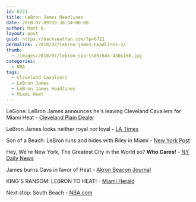 ```yaml
---
id: 6721
title: LeBron James Headlines
date: 2010-07-09T09:38:34+00:00
author: Matt B.
layout: post
guid: https://backseatfan.com/?p=6721
permalink: /2010/07/lebron-james-headlines-2/
thumb:
  - /images/2010/07/lebron_sports051644-430x180.jpg
categories:
  - NBA
tags:
  - Cleveland Cavaliers
  - LeBron James
  - LeBron James Headlines
  - Miami Heat
---
```


<div class="entry">
  <p>
    LeGone: LeBron James announces he's leaving Cleveland Cavaliers for Miami Heat - <a href="https://www.cleveland.com/cavs/index.ssf/2010/07/legone_lebron_james_confirms_h.html">Cleveland Plain Dealer</a>
  </p>

  <p>
    LeBron James looks neither royal nor loyal - <a href="https://www.latimes.com/sports/la-sp-plaschke-lebron-james-20100709,0,5931688.column">LA Times</a>
  </p>

  <p>
    Son of a Beach: LeBron runs and hides with Riley in Miami - <a href="https://www.nypost.com/p/sports/knicks/james_runs_and_hides_with_riley_fbFCBE8IB7sKQuY3QLwCLI">New York Post</a>
  </p>

  <p>
    Hey, We're New York, The Greatest City in the World so? <strong>Who Cares!</strong> - <a href="https://www.nydailynews.com/sports/basketball/galleries/the_courting_of_king_james_the_hunt_for_lebron_james/the_courting_of_king_james_the_hunt_for_lebron_james.html">NY Daily News</a>
  </p>

  <p>
    James burns Cavs in favor of Heat - <a href="https://www.ohio.com/sports/98078179.html">Akron Beacon Journal</a>
  </p>

  <p>
    KING'S RANSOM: LEBRON TO HEAT! - <a href="https://www.miamiherald.com/2010/07/09/1722026/three-for-the-show-lebron-joins.html">Miami Herald</a>
  </p>

  <p>
    Next stop: South Beach - <a href="https://www.nba.com/2010/news/features/steve_aschburner/07/09/lebron.decides/index.html?ls=iref:nbahpt1">NBA.com</a>
  </p>
</div>
